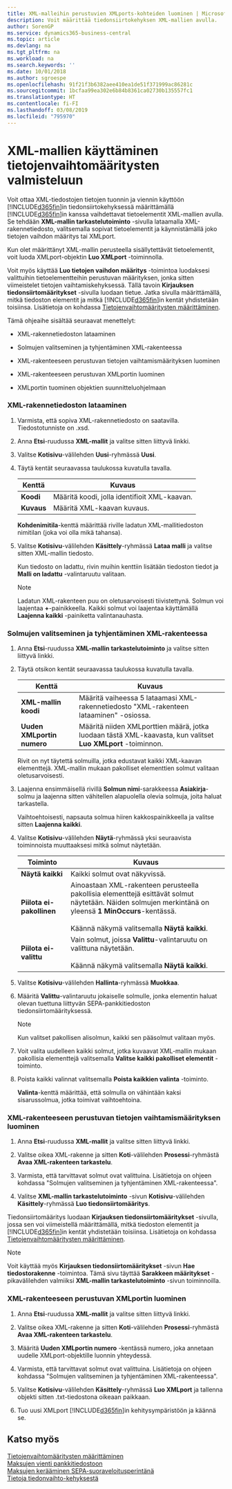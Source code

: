 ```yaml
---
title: XML-malleihin perustuvien XMLports-kohteiden luominen | Microsoft Docs
description: Voit määrittää tiedonsiirtokehyksen XML-mallien avulla.
author: SorenGP
ms.service: dynamics365-business-central
ms.topic: article
ms.devlang: na
ms.tgt_pltfrm: na
ms.workload: na
ms.search.keywords: ''
ms.date: 10/01/2018
ms.author: sgroespe
ms.openlocfilehash: 91f21f3b6382aee410ea1de51f371999ac86281c
ms.sourcegitcommit: 1bcfaa99ea302e6b84b8361ca02730b135557fc1
ms.translationtype: HT
ms.contentlocale: fi-FI
ms.lasthandoff: 03/08/2019
ms.locfileid: "795970"
---
```

# <a name="use-xml-schemas-to-prepare-data-exchange-definitions"></a>XML-mallien käyttäminen tietojenvaihtomääritysten valmisteluun
Voit ottaa XML-tiedostojen tietojen tuonnin ja viennin käyttöön [!INCLUDE[d365fin](includes/d365fin_md.md)]in tiedonsiirtokehyksessä määrittämällä [!INCLUDE[d365fin](includes/d365fin_md.md)]in kanssa vaihdettavat tietoelementit XML-mallien avulla. Se tehdään **XML-mallin tarkastelutoiminto** -sivulla lataamalla XML-rakennetiedosto, valitsemalla sopivat tietoelementit ja käynnistämällä joko tietojen vaihdon määritys tai XMLport.  

 Kun olet määrittänyt XML-mallin perusteella sisällytettävät tietoelementit, voit luoda XMLport-objektin **Luo XMLport** -toiminnolla.  

 Voit myös käyttää **Luo tietojen vaihdon määritys** -toimintoa luodaksesi valittuihin tietoelementteihin perustuvan määrityksen, jonka sitten viimeistelet tietojen vaihtamiskehyksessä. Tällä tavoin **Kirjauksen tiedonsiirtomääritykset** -sivulla luodaan tietue. Jatka sivulla määrittämällä, mitkä tiedoston elementit ja mitkä [!INCLUDE[d365fin](includes/d365fin_md.md)]in kentät yhdistetään toisiinsa. Lisätietoja on kohdassa [Tietojenvaihtomääritysten määrittäminen](across-how-to-set-up-data-exchange-definitions.md).  

 Tämä ohjeaihe sisältää seuraavat menettelyt:  

-   XML-rakennetiedoston lataaminen  

-   Solmujen valitseminen ja tyhjentäminen XML-rakenteessa  

-   XML-rakenteeseen perustuvan tietojen vaihtamismäärityksen luominen  

-   XML-rakenteeseen perustuvan XMLportin luominen  

-   XMLportin tuominen objektien suunnitteluohjelmaan  

### <a name="to-load-an-xml-schema-file"></a>XML-rakennetiedoston lataaminen  

1.  Varmista, että sopiva XML-rakennetiedosto on saatavilla. Tiedostotunniste on .xsd.  

2.  Anna **Etsi**-ruudussa **XML-mallit** ja valitse sitten liittyvä linkki.  

3.  Valitse **Kotisivu**-välilehden **Uusi**-ryhmässä **Uusi**.  

4.  Täytä kentät seuraavassa taulukossa kuvatulla tavalla.  

    |Kenttä|Kuvaus|  
    |---------------------------------|---------------------------------------|  
    |**Koodi**|Määritä koodi, jolla identifioit XML-kaavan.|  
    |**Kuvaus**|Määritä XML-kaavan kuvaus.|  

     **Kohdenimitila**-kenttä määrittää riville ladatun XML-mallitiedoston nimitilan (joka voi olla mikä tahansa).  

5.  Valitse **Kotisivu**-välilehden **Käsittely**-ryhmässä **Lataa malli** ja valitse sitten XML-mallin tiedosto.  

     Kun tiedosto on ladattu, rivin muihin kenttiin lisätään tiedoston tiedot ja **Malli on ladattu** -valintaruutu valitaan.  

    > [!NOTE]  
    >  Ladatun XML-rakenteen puu on oletusarvoisesti tiivistettynä. Solmun voi laajentaa **+**-painikkeella. Kaikki solmut voi laajentaa käyttämällä **Laajenna kaikki** -painiketta valintanauhasta.  

### <a name="to-select-or-clear-nodes-in-an-xml-schema"></a>Solmujen valitseminen ja tyhjentäminen XML-rakenteessa  

1.  Anna **Etsi**-ruudussa **XML-mallin tarkastelutoiminto** ja valitse sitten liittyvä linkki.  

2.  Täytä otsikon kentät seuraavassa taulukossa kuvatulla tavalla.  

    |Kenttä|Kuvaus|  
    |---------------------------------|---------------------------------------|  
    |**XML-mallin koodi**|Määritä vaiheessa 5 lataamasi XML-rakennetiedosto "XML-rakenteen lataaminen" -osiossa.|  
    |**Uuden XMLportin numero**|Määritä niiden XMLporttien määrä, jotka luodaan tästä XML-kaavasta, kun valitset **Luo XMLport** -toiminnon.|  

     Rivit on nyt täytettä solmuilla, jotka edustavat kaikki XML-kaavan elementtejä. XML-mallin mukaan pakolliset elementtien solmut valitaan oletusarvoisesti.  

3.  Laajenna ensimmäisellä rivillä **Solmun nimi**-sarakkeessa **Asiakirja**-solmu ja laajenna sitten vähitellen alapuolella olevia solmuja, joita haluat tarkastella.  

     Vaihtoehtoisesti, napsauta solmua hiiren kakkospainikkeella ja valitse sitten **Laajenna kaikki**.  

4.  Valitse **Kotisivu**-välilehden **Näytä**-ryhmässä yksi seuraavista toiminnoista muuttaaksesi mitkä solmut näytetään.  

    |**Toiminto**|Kuvaus|  
    |----------------|---------------------------------------|  
    |**Näytä kaikki**|Kaikki solmut ovat näkyvissä.|  
    |**Piilota ei-pakollinen**|Ainoastaan XML-rakenteen perusteella pakollisia elementtejä esittävät solmut näytetään. Näiden solmujen merkintänä on yleensä **1** **MinOccurs**-kentässä.<br /><br /> Käännä näkymä valitsemalla **Näytä kaikki**.|  
    |**Piilota ei-valittu**|Vain solmut, joissa **Valittu**-valintaruutu on valittuna näytetään.<br /><br /> Käännä näkymä valitsemalla **Näytä kaikki**.|  

5.  Valitse **Kotisivu**-välilehden **Hallinta**-ryhmässä **Muokkaa**.  

6.  Määritä **Valittu**-valintaruutu jokaiselle solmulle, jonka elementin haluat olevan tuettuna liittyvän SEPA-pankkitiedoston tiedonsiirtomäärityksessä.  

    > [!NOTE]  
    >  Kun valitset pakollisen alisolmun, kaikki sen pääsolmut valitaan myös.  

7.  Voit valita uudelleen kaikki solmut, jotka kuvaavat XML-mallin mukaan pakollisia elementtejä valitsemalla **Valitse kaikki pakolliset elementit** -toiminto.  

8.  Poista kaikki valinnat valitsemalla **Poista kaikkien valinta** -toiminto.  

     **Valinta**-kenttä määrittää, että solmulla on vähintään kaksi sisarussolmua, jotka toimivat vaihtoehtoina.  

### <a name="to-generate-a-data-exchange-definition-that-is-based-on-an-xml-schema"></a>XML-rakenteeseen perustuvan tietojen vaihtamismäärityksen luominen  

1.  Anna **Etsi**-ruudussa **XML-mallit** ja valitse sitten liittyvä linkki.  

2.  Valitse oikea XML-rakenne ja sitten **Koti**-välilehden **Prosessi**-ryhmästä **Avaa XML-rakenteen tarkastelu**.  

3.  Varmista, että tarvittavat solmut ovat valittuina. Lisätietoja on ohjeen kohdassa "Solmujen valitseminen ja tyhjentäminen XML-rakenteessa".  

4.  Valitse **XML-mallin tarkastelutoiminto** -sivun **Kotisivu**-välilehden **Käsittely**-ryhmässä **Luo tiedonsiirtomääritys**.  

 Tiedonsiirtomääritys luodaan **Kirjauksen tiedonsiirtomääritykset** -sivulla, jossa sen voi viimeistellä määrittämällä, mitkä tiedoston elementit ja [!INCLUDE[d365fin](includes/d365fin_md.md)]in kentät yhdistetään toisiinsa. Lisätietoja on kohdassa [Tietojenvaihtomääritysten määrittäminen](across-how-to-set-up-data-exchange-definitions.md).  

> [!NOTE]  
>  Voit käyttää myös **Kirjauksen tiedonsiirtomääritykset** -sivun **Hae tiedostorakenne** -toimintoa. Tämä sivu täyttää **Sarakkeen määritykset** -pikavälilehden valmiiksi **XML-mallin tarkastelutoiminto** -sivun toiminnoilla.  

### <a name="to-generate-an-xmlport-that-is-based-on-an-xml-schema"></a>XML-rakenteeseen perustuvan XMLportin luominen  

1.  Anna **Etsi**-ruudussa **XML-mallit** ja valitse sitten liittyvä linkki.  

2.  Valitse oikea XML-rakenne ja sitten **Koti**-välilehden **Prosessi**-ryhmästä **Avaa XML-rakenteen tarkastelu**.  

3.  Määritä **Uuden XMLportin numero** -kentässä numero, joka annetaan uudelle XMLport-objektille luonnin yhteydessä.  

4.  Varmista, että tarvittavat solmut ovat valittuina. Lisätietoja on ohjeen kohdassa "Solmujen valitseminen ja tyhjentäminen XML-rakenteessa".  

5.  Valitse **Kotisivu**-välilehden **Käsittely**-ryhmässä **Luo XMLport** ja tallenna objekti sitten .txt-tiedostona oikeaan paikkaan.  

6. Tuo uusi XMLport [!INCLUDE[d365fin](includes/d365fin_md.md)]in kehitysympäristöön ja käännä se.

## <a name="see-also"></a>Katso myös  
[Tietojenvaihtomääritysten määrittäminen](across-how-to-set-up-data-exchange-definitions.md)   
[Maksujen vienti pankkitiedostoon](payables-how-export-payments-bank-file.md)   
[Maksujen kerääminen SEPA-suoraveloitusperintänä](finance-collect-payments-with-sepa-direct-debit.md)   
[Tietoja tiedonvaihto-kehyksestä](across-about-the-data-exchange-framework.md)
